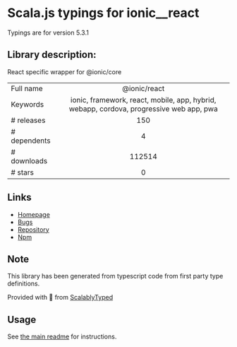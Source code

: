 
# Scala.js typings for ionic__react

Typings are for version 5.3.1

## Library description:
React specific wrapper for @ionic/core

|                    |                 |
| ------------------ | :-------------: |
| Full name          | @ionic/react |
| Keywords           | ionic, framework, react, mobile, app, hybrid, webapp, cordova, progressive web app, pwa |
| # releases         | 150 |
| # dependents       | 4 |
| # downloads        | 112514 |
| # stars            | 0 |

## Links
- [Homepage](https://github.com/ionic-team/ionic#readme)
- [Bugs](https://github.com/ionic-team/ionic/issues)
- [Repository](https://github.com/ionic-team/ionic)
- [Npm](https://www.npmjs.com/package/%40ionic%2Freact)
    


## Note
This library has been generated from typescript code from first party type definitions.

Provided with :purple_heart: from [ScalablyTyped](https://github.com/oyvindberg/ScalablyTyped)

## Usage
See [the main readme](../../readme.md) for instructions.


